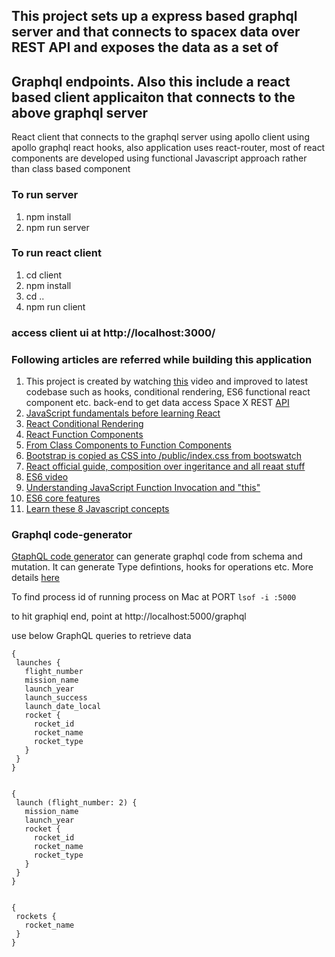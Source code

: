 ## This project sets up a express based graphql server and that connects to spacex data over REST API and exposes the data as a set of
## Graphql endpoints. Also this include a react based client applicaiton that connects to the above graphql server

 
React client that connects to the graphql server using apollo client using apollo graphql react hooks, also application uses react-router, most of react components are developed using functional Javascript approach rather than class based component

### To run server
 
1. npm install
2. npm run server
 
### To run react client
 
1. cd client
2. npm install
3. cd ..
4. npm run client
 
### access client ui at http://localhost:3000/
### Following articles are referred while building this application

1. This project is created by watching [this](https://www.youtube.com/watch?v=SEMTj8w04Z8) video and improved to latest codebase such as hooks, conditional rendering, ES6 functional react component etc. back-end  to get data access Space X REST [API](https://docs.spacexdata.com/?version=latest)
2. [JavaScript fundamentals before learning React](https://www.robinwieruch.de/javascript-fundamentals-react-requirements#react-class-component-syntax)
3. [React Conditional Rendering](https://www.robinwieruch.de/conditional-rendering-react)
4. [React Function Components](https://www.robinwieruch.de/react-function-component)
5. [From Class Components to Function Components](https://www.robinwieruch.de/react-hooks-migration)
6. [Bootstrap is copied as CSS into /public/index.css from bootswatch](https://bootswatch.com/cyborg/)
7. [React official guide, composition over ingeritance and all reaat stuff](https://reactjs.org/docs/thinking-in-react.html)
8. [ES6 video](https://scrimba.com/g/gintrotoes6?utm_source=freecodecamp.org&utm_medium=referral&utm_campaign=gintrotoes6_launch_article)
9. [Understanding JavaScript Function Invocation and "this"](https://yehudakatz.com/2011/08/11/understanding-javascript-function-invocation-and-this/)
10. [ES6 core features]( https://www.youtube.com/watch?v=48Qe0R_VGx4&list=PLC3y8-rFHvwjpiZ3nGb1J0_j2qxFkmHf2&index=5)
11. [Learn these 8 Javascript concepts](https://www.youtube.com/watch?v=06FbxpDYEQY&list=PLC3y8-rFHvwjpiZ3nGb1J0_j2qxFkmHf2&index=4)

### Graphql code-generator

[GtaphQL code generator](https://github.com/dotansimha/graphql-code-generator) can generate graphql code from schema and mutation. It can generate Type defintions, hooks for operations etc. More details [here](https://graphql-code-generator.com/#live-demo) 

To find process id of running process on Mac at PORT ```lsof -i :5000```
 
to hit graphiql end, point at http://localhost:5000/graphql
 
use below GraphQL queries to retrieve data
 
```
{
 launches {
   flight_number
   mission_name
   launch_year
   launch_success
   launch_date_local
   rocket {
     rocket_id
     rocket_name
     rocket_type
   }
 }
}
 
 
{
 launch (flight_number: 2) {
   mission_name
   launch_year
   rocket {
     rocket_id
     rocket_name
     rocket_type
   }       
 }
}
 
 
{
 rockets {
   rocket_name
 }
}
```
 
 

